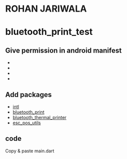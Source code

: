 # ROHAN JARIWALA

# bluetooth_print_test

## Give permission in android manifest

- <uses-permission android:name="android.permission.BLUETOOTH"/>
-  <uses-permission android:name="android.permission.BLUETOOTH_ADMIN"/>
-  <uses-permission android:name="android.permission.ACCESS_FINE_LOCATION"/>
-  <uses-permission android:name="android.permission.ACCESS_BACKGROUND_LOCATION"/>

## Add packages

-  [intl](https://pub.dev/packages/intl)
-   [bluetooth_print](https://pub.dev/packages/bluetooth_print)
-   [bluetooth_thermal_printer](https://pub.dev/packages/bluetooth_thermal_printer)
-   [esc_pos_utils](https://pub.dev/packages/esc_pos_utils)
  
 ## code
  
  Copy & paste main.dart
  
